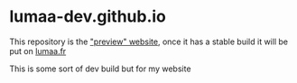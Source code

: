 # lumaa-dev.github.io
This repository is the ["preview" website](https://lumaa-dev.github.io/#/), once it has a stable build it will be put on [lumaa.fr](https://lumaa.fr/)

This is some sort of dev build but for my website
